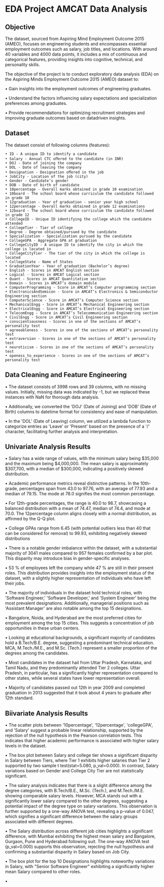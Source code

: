 # EDA Project AMCAT Data Analysis


## Objective
The dataset, sourced from Aspiring Mind Employment Outcome 2015 (AMEO), focuses on engineering students and encompasses essential employment outcomes such as salary, job titles, and locations. With around 40 variables and 4000 data points, it includes a mix of continuous and categorical features, providing insights into cognitive, technical, and personality skills. 

The objective of the project is to conduct exploratory data analysis (EDA) on the Aspiring Minds Employment Outcome 2015 (AMEO) dataset to:

• Gain insights into the employment outcomes of engineering graduates. 

• Understand the factors influencing salary expectations and specialization preferences among graduates. 

• Provide recommendations for optimizing recruitment strategies and improving graduate outcomes based on datadriven insights. 


## Dataset
The dataset consist of following columns (features):

```
• ID - A unique ID to identify a candidate
• Salary - Annual CTC oﬀered to the candidate (in INR)
• DOJ - Date of joining the company
• DOL - Date of leaving the company
• Designation - Designation oﬀered in the job
• JobCity - Location of the job (city)
• Gender - Candidate’s gender
• DOB - Date of birth of candidate
• 10percentage - Overall marks obtained in grade 10 examination
• 10board - The school board whose curriculum the candidate followed in grade 10
• 12graduation - Year of graduation - senior year high school
• 12percentage - Overall marks obtained in grade 12 examinations
• 12board - The school board whose curriculum the candidate followed in grade 12
• CollegeID - Unique ID identifying the college which the candidate attended
• CollegeTier - Tier of college
• Degree - Degree obtained/pursued by the candidate
• Specialization - Specialization pursued by the candidate
• CollegeGPA - Aggregate GPA at graduation
• CollegeCityID - A unique ID to identify the city in which the college is located in
• CollegeCityTier - The tier of the city in which the college is located
• CollegeState - Name of States
• GraduationYear - Year of graduation (Bachelor’s degree)
• English - Scores in AMCAT English section
• Logical - Scores in AMCAT Logical section
• Quant - Scores in AMCAT Quantitative section
• Domain - Scores in AMCAT’s domain module
• ComputerProgramming - Score in AMCAT’s Computer programming section
• ElectronicsAndSemicon - Score in AMCAT’s Electronics & Semiconductor Engineering section
• ComputerScience - Score in AMCAT’s Computer Science section
• MechanicalEngg - Score in AMCAT’s Mechanical Engineering section
• ElectricalEngg - Score in AMCAT’s Electrical Engineering section
• TelecomEngg - Score in AMCAT’s Telecommunication Engineering section
• CivilEngg - Score in AMCAT’s Civil Engineering section
• conscientiousness - Scores in one of the sections of AMCAT’s personality test
• agreeableness - Scores in one of the sections of AMCAT’s personality test
• extraversion - Scores in one of the sections of AMCAT’s personality test
• neuroticism - Scores in one of the sections of AMCAT’s personality test
• openess_to_experience - Scores in one of the sections of AMCAT’s personality test
```


## Data Cleaning and Feature Engineering

• The dataset consists of 3998 rows and 39 columns, with no missing values. Initially, missing data was indicated by -1, but we replaced these instances with NaN for thorough data analysis.

• Additionally, we converted the 'DOJ' (Date of Joining) and 'DOB' (Date of Birth) columns to datetime format for consistency and ease of manipulation.

• In the 'DOL' (Date of Leaving) column, we utilized a lambda function to categorize entries as 'Leave' or 'Present' based on the presence of a '/' character, facilitating further analysis and interpretation.


## Univariate Analysis Results

• Salary has a wide range of values, with the minimum salary being $35,000 and the maximum being $4,000,000. The mean salary is approximately $307,700, with a median of $300,000, indicating a positively skewed distribution.

• Academic performance metrics reveal distinctive patterns. In the 10th-grade, percentages span from 43.0 to 97.76, with an average of 77.93 and a median of 79.15. The mode at 78.0 signifies the most common percentage.

• For 12th-grade percentages, the range is 40.0 to 98.7, showcasing a balanced distribution with a mean of 74.47, median of 74.4, and mode at 70.0. The 12percentage column aligns closely with a normal distribution, as affirmed by the Q-Q plot.

• College GPAs range from 6.45 (with potential outliers less than 40 that can be considered for removal) to 99.93, exhibiting negatively skewed distributions

• There is a notable gender imbalance within the dataset, with a substantial majority of 3041 males compared to 957 females confirmed by a bar plot. This disparity may introduce bias in gender-specific analyses. 

• 53 % of employees left the company while 47 % are still in their present roles. This distribution provides insights into the employment status of the dataset, with a slightly higher representation of individuals who have left their jobs.

• The majority of individuals in the dataset hold technical roles, with 'Software Engineer,' 'Software Developer,' and 'System Engineer' being the most prevalent designations. Additionally, managerial positions such as 'Assistant Manager' are also notable among the top 15 designations.

• Bangalore, Noida, and Hyderabad are the most preferred cities for employment among the top 15 cities. This suggests a concentration of job opportunities in these urban centers.

• Looking at educational backgrounds, a significant majority of candidates hold a B.Tech/B.E. degree, suggesting a predominant technical education. MCA, M.Tech./M.E., and M.Sc. (Tech.) represent a smaller proportion of the degrees among the candidates.

• Most candidates in the dataset hail from Uttar Pradesh, Karnataka, and Tamil Nadu, and they predominantly attended Tier 2 colleges. Uttar Pradesh, in particular, has a significantly higher representation compared to other states, while several states have lower representation overall.

• Majority of candidates passed out 12th in year 2009 and completed graduation in 2013 suggested that it took about 4 years to graduate after 12th standard.


## Biivariate Analysis Results

• The scatter plots between '10percentage', '12percentage', 'collegeGPA', and 'Salary' suggest a probable linear relationship, supported by the rejection of the null hypothesis in the Pearson correlation tests. This indicates that higher academic performance is associated with higher salary levels in the dataset.

• The box plot between Salary and college tier shows a significant disparity in Salary between Tiers, where Tier 1 exhibits higher salaries than Tier 2 supported by two sample t test(stat=5.080, p_val=0.000). In contrast, Salary variations based on Gender and College City Tier are not statistically significant.

• The salary analysis indicates that there is a slight difference among the degree categories, with B.Tech/B.E., M.Sc. (Tech.), and M.Tech./M.E. showing comparable salary levels. However, MCA stands out with a significantly lower salary compared to the other degrees, suggesting a potential impact of the degree type on salary variations. This observation is further supported by a one-way ANOVA test, revealing a p-value of 0.047, which signifies a significant difference between the salary groups associated with different degrees.

• The Salary distribution across different job cities highlights a significant difference, with Mumbai exhibiting the highest mean salary and Bangalore, Gurgaon, Pune and Hyderabad following suit. The one-way ANOVA test (p_val=0.000) supports this observation, rejecting the null hypothesis and confirming a substantial disparity in Salary based on Job City.

• The box plot for the top 10 Designations highlights noteworthy variations in Salary, with "Senior Software Engineer" exhibiting a significantly higher mean Salary compared to other roles.

• 






















